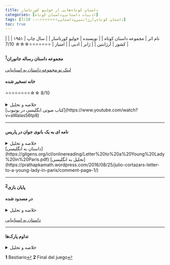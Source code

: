 ```yaml
---
title: داستان‌ کوتاه‌هایی از خولیو کورتاسار
categories: [ادبیات داستانی,داستان کوتاه]
tags: [داستان کوتاه,آرژانتین,داستان,⭐⭐⭐⭐⭐⭐⭐☆☆☆ 7/10]
toc: true
---
```


| نام اثر | مجموعه داستان‌ کوتاه‌ |
| نویسنده | خولیو کورتاسار |
| سال چاپ | ۱۹۵۱ |
| کشور | آرژانتین |
| ژانر | ادبی |
| امتیاز | ⭐⭐⭐⭐⭐⭐⭐☆☆☆ 7/10 |



#### مجموعه داستان رساله جانوران<sup id="a1">[1](#f1)</sup>
[لینک تو مجموعه داستان به اسپانیایی](https://redescolar.ilce.edu.mx/sitios/micrositios/26_agosto_juliocortazar/doc/03_julio-cortazar-bestiario.pdf)


#### خانه تسخیر شده
⭐⭐⭐⭐⭐⭐⭐⭐☆☆ 8/10

<details>
  <summary>خلاصه و تحلیل</summary>
  یک برادر و خواهر میانسال تنها در خانه بسیار بزرگ قدیمی‌شان که در آنجا بزرگ شده‌اند، زندگی می‌کنند بدون اینکه ازدواج کرده باشند.

خانه تسخیرشده بیانگر احساس تهاجم است. با این حال، ویژگی این داستان در وجود تحلیل های متعدد است. برخی از تحلیل‌ها شامل عناصر روانکاوانه می‌شوند که نشان می‌دهد خانه برای برادران نشان دهنده رحم مادری است که از ترس بیرون نمی‌خواهند از آن خارج شوند. همچنین ممکن است این برادران نماینده نسل‌هایی باشند که نسبت به نسل‌های جدید بی‌تحمل هستند یا جوانانی که به مرور زمان آنها را به آرامی جابجا می‌کنند. یا شاید از ترس از "حضور" نیاکانی که آنها را عذاب می دهند می گریزند. از سوی دیگر، تحلیل هایی وجود دارد که با رعایت «آیین» یا مشاغل روزمره و صومعه نشینی برادران، به آن فضای دینداری می بخشد. و حتی قیاسهایی بین این دو برادر با داستان کتاب مقدس آدم و حوا از بهشت ​​رانده شد.

چه این تهدید (صداهای عجیب) چیزی درونی یا خارجی در نظر گرفته شود، همه فرضیه ها بر عنصر دوگانه «تهاجم-اخراج» به عنوان محوری در داستان اتفاق نظر دارند.
</details>
<!-- [ترجمه فارسی این داستان با تحلیل](http://www.chouk.ir/maghaleh-naghd-gotogoo/16765-2021-02-04-23-09-27.html) -->
[کتاب صوتی انگلیسی در یوتیوب](https://www.youtube.com/watch?v=aWalas56tp8)


----

#### نامه ای به یک بانوی جوان در پاریس

<details>
  <summary>خلاصه و تحلیل</summary>
داستان «نامه‌ای به بانوی جوان در پاریس» نویسنده آرژانتینی خولیو کورتازار، نبوغ او را برای آشکار کردن نظم پنهان و ارتباطات بین چیزها نشان می‌دهد. همانطور که به خواندن ادامه می دهید، رئالیسم جادویی شگفتی های کوچک و لذت بخشی را متوجه شما می کند. در پایان متوجه می‌شوید که گلدوزی‌های ظریف آن کفن است بر تراژدی غم‌انگیز زندگی.

داستان نامه ای است که سرایدار خانه ای در بوینس آیرس به صاحبخانه آن به نام آندره آ که در پاریس اقامت دارد می نویسد. به نظر می رسد که او بیش از حد در مورد نفوذ "بر اساس نظم فشرده، ساخته شده حتی به بهترین شبکه های هوایی" که خانه تراوش می کند، احساس گناه می کند. او به دلیل ترس از برهم زدن نظم، حتی از تغییر موقعیت سینی روی میز ناهار خوری برای راحت تر کردن آن برای استفاده شخصی خود بی میل است. اما به زودی او فاش می کند که، با این حال، هدف از این نامه به اشتراک گذاشتن این احساس نیست، بلکه گفتن او در مورد "خرگوش ها" است.

خرگوش ها آن چیزی نیستند که آندریا (یا شما خواننده) ممکن است انتظار داشته باشد. آنها خرگوش های کوچکی هستند که نامه نویس عادت دارد مرتباً استفراغ کند. مدتی بود که با این مشکل مواجه بود. اما او تا به حال آن را به عنوان یک راز حفظ کرده بود. او در خانه خودش در بالکن قرار داشت تا آنها را در گلدان‌هایی که با میخک تغذیه می‌کردند، از چشم دیگران پنهان کند. او آنها را یکی یکی آنجا رها می کرد زیرا فقط یک بار در ماه یا بیشتر یک خرگوش استفراغ می کرد و به زندگی عادی خود ادامه می داد. وقتی خرگوش بزرگ شد، آن را برای یکی از دوستانش که معتقد بود پرورش خرگوش سرگرمی او بوده است، هدیه می داد. اما در خانه آندریا این رویداد بیشتر شد و در مدت کوتاهی حدود یازده خرگوش کوچک در دست داشت. برای اینکه آنها را از سارا، خدمتکار و تنها فرد دیگری که در خانه زندگی می کرد پنهان کند، آنها را در کمد لباسی در اتاق خواب آندریا که برای خودش استفاده می کرد، بسته نگه داشت. او با میخک به آنها غذا می داد و فقط شب هایی که سارا در اتاقش می خوابید آنها را در اتاق بیرون می گذاشت. سحر آنها را دوباره در کمد لباس گذاشت. اما در زمان نوشتن نامه، موضوع از دست او خارج شده بود. خرگوش ها تا آن زمان آنقدر بزرگ شده بودند که نمی توانستند در کمد لباس قرار بگیرند. تمام کتاب‌های با ارزش داخل کمد و همچنین روکش صندلی‌ها، قالیچه‌ها و این‌ها را خورده یا نابود کرده بودند. او نامه «مرگبار» را به پایان می رساند و فاش می کند که اکنون مجبور شده است گام نهایی را بردارد تا برای همیشه از شر آنها خلاص شود. اما این کار را نمی توان بدون خلاص شدن از شر خود انجام داد، درست است؟ بنابراین او می‌گوید صبح روز بعد مردم در خیابان زیر بالکن مشغول بیرون آوردن جسد غیر از خرگوش‌ها خواهند بود، خرگوش‌ها نیز به صورت پراکنده در اطراف دراز می‌کشند اما چندان مورد توجه قرار نمی‌گیرند.

بله، داستان پازلی است که به صورت شما پرتاب می شود، هر چند لذت بخش باشد. ممکن است زمان زیادی طول نکشد تا شما آن را با آسان‌ترین کلید در دسترس تفسیر نمادین حل کنید - اینکه خرگوش‌ها اسکلتی را نشان می‌دهند که هر مردی در کمد تمدن خود محافظت می‌کند. اما آیا این کافی است؟ آیا داستان به چیزی اشاره نمی کند که تفسیر را به چالش می کشد، یک دژاووی همیشه گریزان؟ آیا احساس غم انگیز در پایان تداعی کننده یک تمسخر بی رحمانه به عذاب وجود انسان نیست؟ یا فقط مستحق یک خنده شیطنت آمیز شماست؟
</details>
[داستان به انگلیسی](https://gilgens.org/icl/onlinereading/Letter%20to%20a%20Young%20Lady%20in%20Paris.pdf)
[تحلیل به انگلیسی](https://prathapkamath.wordpress.com/2016/08/25/julio-cortazars-letter-to-a-young-lady-in-paris/comment-page-1/)

----

#### پایان بازی<sup id="a2">[2](#f2)</sup>

#### در مسدود شده 

<details>
  <summary>خلاصه و تحلیل</summary>

داستان با شرح هتل سروانتس در مرکز مونته ویدئو آغاز می شود، جایی که پترون، قهرمان داستان، در آن اقامت دارد. توصیه ای دریافت کرده بودم و اتاقی را در طبقه دوم انتخاب کرده بودم. راوی سوم شخص، هتل را به عنوان «تاریک، ساکت، تقریباً متروک» توصیف می‌کند. چندین بار تکرار می شود که سکوت هتل قابل توجه است. کوچکترین صداها در سکوت غلیظ ساختمان بلند است. به طور خاص، اتاق پترون آفتاب و هوا کمی دارد، تنها یک پنجره رو به سقف وجود دارد. مبلمان خوب است: کمد لباس، قفسه و کشو.

مدیری که مردی قد بلند، لاغر و ملایم است به او می گوید که در تنها اتاق کنارش زنی تنها زندگی می کرد که در جایی کار می کرد و شب به اتاق برمی گردد. پترون در آسانسور از کنار او می گذرد و او را با دسته کلیدش می شناسد.

پس از یک روز جلسات و ناهارهای کاری، به هتل می رسد و سریع به خواب می رود. وقتی از خواب بیدار می شود، «در همان دقایق اولیه که هنوز بقایای شب و رویا وجود دارد»، یک موجود گریان او را آشفته می کند.

پترون با کنفرانس ها و تعهدات کاری به خوبی ادامه می دهد. در شب دوم در هتل، او متوجه می شود که کمد قدیمی دری را که به اتاق بعدی منتهی می شود مسدود کرده است. او دوباره با لذت به خواب می رود و دوباره صدای گریه را می شنود، این بار با وضوح و تمرکز بیشتر. او متوجه می شود که صدا از در محکوم به فنا می آید. اولین چیزی که فکر می کند این است که این گریه تایید می کند که شب قبل هم آن را شنیده است. بعد فکر می کند که امکان نداشت در اتاق زن تنها بچه باشد. او موفق می شود بخوابد اما دوباره بیدار می شود، زیرا علاوه بر گریه کودک می شنود که زنی سعی می کند او را آرام کند.

صبح روز بعد، بد خوابیده و با روحیه بد، مشکل را به مدیر می گوید اما او قول می دهد که بچه کوچکی در آن طبقه نیست. پترون فکر می‌کند که مدیر به او دروغ می‌گوید، صدای آکوستیک هتل او را فریب می‌دهد، یا خواب دیده است.

روز بعد از کاباره بازدید می کند اما حوصله اش سر می رود و به هتل برمی گردد. یک بار دیگر متوجه سکوت بیش از حد هتل می شود. او راه هایی اختراع می کند که صدای کودک را مسدود کند اما آنها را انجام نمی دهد و به دلیل گریه کودک ساعت سه بامداد از خواب بیدار می شود. در نظر داشته باشید که نگهبان شب را صدا کنید تا شاهد وجود موجود باشد و سپس به کمد بکوبید تا زن کودک را ساکت کند. در آن لحظه فکر کرد که مدیر به او دروغ نگفته است. دوباره به تسلی زن گوش کن. او سعی می‌کند کودک را تصور کند، اما موفق نمی‌شود، «انگار گفته‌های هتلدار درست‌تر از واقعیتی است که می‌شنود» (2016:45). پترون سعی می کند این گریه را به طور منطقی توضیح دهد تا دریابد که از کجا آمده است. او فکر می کند که این می تواند یک تله باشد، یک بازی هیولایی که توسط یک زن مجرد انجام می شود که سعی می کند بچه دار شود.

کاملاً بیدار نیست، میز خواب را روشن می کند، کمد را باز می کند و در محکوم را آشکار می گذارد. او برخورد به دیوار را خیلی کم می داند. صورتش را به در نزدیک می کند و شروع به تقلید از فالستوی پسر می کند. او ناله می کند و هق هق می کند و صدای زن را می شنود که در اتاق می دود و به فریاد ادامه می دهد.

صبح روز بعد در خواب صدای کارمند و زن را می شنود. ساعت ده وقتی از اتاقش خارج می شود، چمدان ها و صندوق عقب را نزدیک آسانسور می بیند. او با مدیری ملاقات می کند که به او اطلاع می دهد که آن خانم بعدازظهر از هتل خارج می شود.

در خیابان احساس سرگیجه می کند، تجارت را فراموش می کند و به فکر کودک مرموز ادامه می دهد. او به خاطر رفتن زن احساس گناه می کند. دوباره به عذرخواهی فکر می کند اما پشیمان می شود.

شب هنگام بازگشت به هتل در اتاق احساس بد و ناراحتی می کند. او به طعنه فکر می کند که دلش برای گریه کودک تنگ شده است. سکوت غلیظ به نظر می رسد و به خواب رفتن شما را سخت می کند. بعداً دوباره صدای گریه را می شنود و فکر می کند که زن به خوبی او را دلداری داده است.

دربسته‌شده داستانی خارق‌العاده است. همانطور که جکسون می‌فهمد، داستان خارق‌العاده در فضایی از روزمرگی ظاهری، در امنیت دنیای شناخته‌شده رخ می‌دهد و به سمت فضایی عجیب‌تر و کمیاب‌تر می‌رود. راوی نه می فهمد چه اتفاقی می افتد و نه قادر به تفسیر آن است. در مورد این داستان، راوی در رتبه سوم قرار دارد و به اندازه شخصیت ها می شناسد. او دائماً در مورد گریه نوزادی که پترون می شنود، شک می کند: او متعجب است که از کجا می آید و آیا واقعی است یا حاصل تخیلات او است. از نظر جکسون، مرکز داستان خارق‌العاده شامل پرسش در مورد آنچه به عنوان واقعی ثبت شده است و بی‌ثباتی روایی که این به معنای آن است، است. از این نظر، ما سؤالات مداومی را که پترون از خود می پرسد را درک می کنیم که صدایی که مانع از خوابیدن او در هتل شده از کجا آمده است.
</details>

[داستان به اسپانیایی](https://www.ingenieria.unam.mx/dcsyhfi/material_didactico/Literatura_Hispanoamericana_Contemporanea/Autores_C/CORTAZAR/puerta.pdf)

----

#### تداوم پارک‌ها
<details>
  <summary>خلاصه و تحلیل</summary>
داستان با خواندن رمانی که چند روز قبل از آن شروع کرده بود توسط صاحب زمین شروع می شود. او با مسائل تجاری و سفر به شهر برای بحث در مورد مالکیت مشترک کنار گذاشته شده بود، اما در بازگشت به ملک خود، خواندن رمان را ادامه می‌دهد. او روی صندلی راحتی سبز و مخملی با پشت بلندی می نشیند و از خواندن داستان در کنار کشیدن سیگار و منظره پارک از پنجره، لذت می برد. 

رمانی که تاجر در حال خواندن آن است در مورد یک زوج عاشق است که در کلبه ای در جنگل با هم ملاقات می کنند. او از شاخه ای زخم بر روی صورتش دارد و او منتظر اوست. او می خواهد او را نوازش کند اما او او را رد می کند زیرا آنها این ملاقات را برای نهایی کردن نحوه کشتن یک نفر برنامه ریزی کرده اند. آن‌ها به بررسی عواید خود می‌پردازند و خطاهای احتمالی را برطرف می‌کنند. شب نزدیک است. در پاراگراف دوم، زن به شمال می رود، در حالی که مرد به خانه ای در املاک نزدیک می شود. مرد مسلح به خنجر، طبق نقشه به داخل خانه می رود و قربانی خود را می بیند: مردی که روی صندلی راحتی مخملی سبز نشسته و در حال خواندن رمان است.

در آن لحظه، این دو داستان به هم می پیوندند، زیرا خواننده (واقعی) متوجه می شود که مرد روی صندلی قربانی دو عاشق رمانی است که می خواند.
</details>


<b id="f1">1</b> <span class="footnote">Bestiario</span>[↩](#a1)
<b id="f2">2</b> <span class="footnote">Final del juego</span>[↩](#a2)

